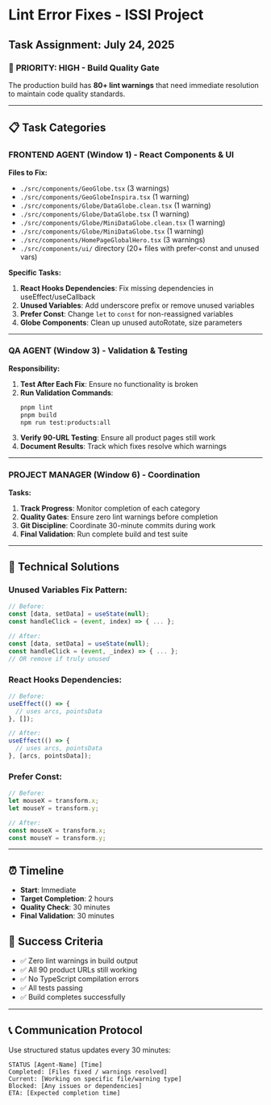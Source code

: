 # Lint Error Fixes - ISSI Project
## Task Assignment: July 24, 2025

### 🎯 **PRIORITY: HIGH - Build Quality Gate**
The production build has **80+ lint warnings** that need immediate resolution to maintain code quality standards.

---

## 📋 **Task Categories**

### **FRONTEND AGENT (Window 1) - React Components & UI**
**Files to Fix:**
- `./src/components/GeoGlobe.tsx` (3 warnings)
- `./src/components/GeoGlobeInspira.tsx` (1 warning)
- `./src/components/Globe/DataGlobe.clean.tsx` (1 warning)
- `./src/components/Globe/DataGlobe.tsx` (1 warning)
- `./src/components/Globe/MiniDataGlobe.clean.tsx` (1 warning)
- `./src/components/Globe/MiniDataGlobe.tsx` (1 warning)
- `./src/components/HomePageGlobalHero.tsx` (3 warnings)
- `./src/components/ui/` directory (20+ files with prefer-const and unused vars)

**Specific Tasks:**
1. **React Hooks Dependencies**: Fix missing dependencies in useEffect/useCallback
2. **Unused Variables**: Add underscore prefix or remove unused variables
3. **Prefer Const**: Change `let` to `const` for non-reassigned variables
4. **Globe Components**: Clean up unused autoRotate, size parameters

---

### **QA AGENT (Window 3) - Validation & Testing**
**Responsibility:**
1. **Test After Each Fix**: Ensure no functionality is broken
2. **Run Validation Commands**:
   ```bash
   pnpm lint
   pnpm build
   npm run test:products:all
   ```
3. **Verify 90-URL Testing**: Ensure all product pages still work
4. **Document Results**: Track which fixes resolve which warnings

---

### **PROJECT MANAGER (Window 6) - Coordination**
**Tasks:**
1. **Track Progress**: Monitor completion of each category
2. **Quality Gates**: Ensure zero lint warnings before completion
3. **Git Discipline**: Coordinate 30-minute commits during work
4. **Final Validation**: Run complete build and test suite

---

## 🔧 **Technical Solutions**

### **Unused Variables Fix Pattern:**
```typescript
// Before:
const [data, setData] = useState(null);
const handleClick = (event, index) => { ... };

// After:
const [data, setData] = useState(null);
const handleClick = (event, _index) => { ... };
// OR remove if truly unused
```

### **React Hooks Dependencies:**
```typescript
// Before:
useEffect(() => {
  // uses arcs, pointsData
}, []);

// After:
useEffect(() => {
  // uses arcs, pointsData
}, [arcs, pointsData]);
```

### **Prefer Const:**
```typescript
// Before:
let mouseX = transform.x;
let mouseY = transform.y;

// After:
const mouseX = transform.x;
const mouseY = transform.y;
```

---

## ⏰ **Timeline**
- **Start**: Immediate
- **Target Completion**: 2 hours
- **Quality Check**: 30 minutes
- **Final Validation**: 30 minutes

## 🎯 **Success Criteria**
- ✅ Zero lint warnings in build output
- ✅ All 90 product URLs still working
- ✅ No TypeScript compilation errors
- ✅ All tests passing
- ✅ Build completes successfully

---

## 📞 **Communication Protocol**
Use structured status updates every 30 minutes:
```
STATUS [Agent-Name] [Time]
Completed: [Files fixed / warnings resolved]
Current: [Working on specific file/warning type]
Blocked: [Any issues or dependencies]
ETA: [Expected completion time]
```

